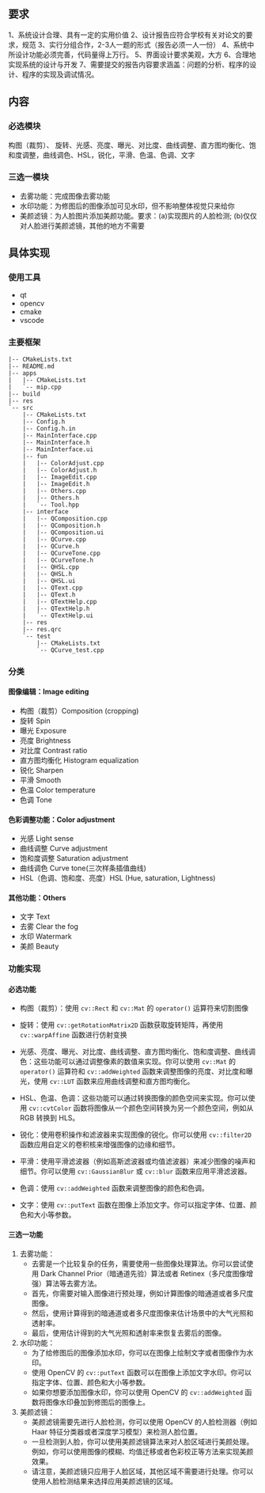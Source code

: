 ## 要求
1、系统设计合理、具有一定的实用价值
2、设计报告应符合学校有关对论文的要求，规范
3、实行分组合作，2-3人一题的形式（报告必须一人一份）
4、系统中所设计功能必须完善，代码量得上万行。
5、界面设计要求美观，大方
6、合理地实现系统的设计与开发
7、需要提交的报告内容要求涵盖：问题的分析、程序的设计、程序的实现及调试情况。
## 内容
### 必选模块
构图（裁剪）、 旋转、光感、亮度、曝光、对比度、曲线调整、直方图均衡化、饱和度调整，曲线调色、HSL，锐化，平滑、色温、色调、文字
### 三选一模块
- 去雾功能：完成图像去雾功能
- 水印功能：为修图后的图像添加可见水印，但不影响整体视觉只来给你
- 美颜滤镜：为人脸图片添加美颜功能。要求：(a)实现图片的人脸检测; (b)仅仅对人脸进行美颜滤镜，其他的地方不需要
## 具体实现
### 使用工具
- qt
- opencv
- cmake
- vscode
### 主要框架
```
|-- CMakeLists.txt
|-- README.md
|-- apps
|   |-- CMakeLists.txt
|   `-- mip.cpp
|-- build
|-- res
`-- src
    |-- CMakeLists.txt
    |-- Config.h
    |-- Config.h.in
    |-- MainInterface.cpp
    |-- MainInterface.h
    |-- MainInterface.ui
    |-- fun
    |   |-- ColorAdjust.cpp
    |   |-- ColorAdjust.h
    |   |-- ImageEdit.cpp
    |   |-- ImageEdit.h
    |   |-- Others.cpp
    |   |-- Others.h
    |   `-- Tool.hpp
    |-- interface
    |   |-- QComposition.cpp
    |   |-- QComposition.h
    |   |-- QComposition.ui
    |   |-- QCurve.cpp
    |   |-- QCurve.h
    |   |-- QCurveTone.cpp
    |   |-- QCurveTone.h
    |   |-- QHSL.cpp
    |   |-- QHSL.h
    |   |-- QHSL.ui
    |   |-- QText.cpp
    |   |-- QText.h
    |   |-- QTextHelp.cpp
    |   |-- QTextHelp.h
    |   `-- QTextHelp.ui
    |-- res
    |-- res.qrc
    `-- test
        |-- CMakeLists.txt
        `-- QCurve_test.cpp
```
### 分类
#### 图像编辑：Image editing
- 构图（裁剪）Composition (cropping)
- 旋转 Spin
- 曝光 Exposure
- 亮度 Brightness
- 对比度 Contrast ratio
- 直方图均衡化 Histogram equalization
- 锐化 Sharpen
- 平滑 Smooth
- 色温 Color temperature
- 色调 Tone
#### 色彩调整功能：Color adjustment
- 光感 Light sense
- 曲线调整 Curve adjustment
- 饱和度调整 Saturation adjustment
- 曲线调色 Curve tone(三次样条插值曲线)
- HSL（色调、饱和度、亮度）HSL (Hue, saturation, Lightness)
#### 其他功能：Others
- 文字 Text
- 去雾 Clear the fog
- 水印 Watermark
- 美颜 Beauty
### 功能实现
#### 必选功能
- 构图（裁剪）：使用 `cv::Rect` 和 `cv::Mat` 的 `operator()` 运算符来切割图像

- 旋转：使用 `cv::getRotationMatrix2D` 函数获取旋转矩阵，再使用 `cv::warpAffine` 函数进行仿射变换

- 光感、亮度、曝光、对比度、曲线调整、直方图均衡化、饱和度调整、曲线调色：这些功能可以通过调整像素的数值来实现。你可以使用 `cv::Mat` 的 `operator()` 运算符和 `cv::addWeighted` 函数来调整图像的亮度、对比度和曝光，使用 `cv::LUT` 函数来应用曲线调整和直方图均衡化。

- HSL、色温、色调：这些功能可以通过转换图像的颜色空间来实现。你可以使用 `cv::cvtColor` 函数将图像从一个颜色空间转换为另一个颜色空间，例如从 RGB 转换到 HLS。

- 锐化：使用卷积操作和滤波器来实现图像的锐化。你可以使用 `cv::filter2D` 函数应用自定义的卷积核来增强图像的边缘和细节。

- 平滑：使用平滑滤波器（例如高斯滤波器或均值滤波器）来减少图像的噪声和细节。你可以使用 `cv::GaussianBlur` 或 `cv::blur` 函数来应用平滑滤波器。

- 色调：使用 `cv::addWeighted` 函数来调整图像的颜色和色调。

- 文字：使用 `cv::putText` 函数在图像上添加文字。你可以指定字体、位置、颜色和大小等参数。
#### 三选一功能
1. 去雾功能：
   - 去雾是一个比较复杂的任务，需要使用一些图像处理算法。你可以尝试使用 Dark Channel Prior（暗通道先验）算法或者 Retinex（多尺度图像增强）算法等去雾方法。
   - 首先，你需要对输入图像进行预处理，例如计算图像的暗通道或者多尺度图像。
   - 然后，使用计算得到的暗通道或者多尺度图像来估计场景中的大气光照和透射率。
   - 最后，使用估计得到的大气光照和透射率来恢复去雾后的图像。
2. 水印功能：
   - 为了给修图后的图像添加水印，你可以在图像上绘制文字或者图像作为水印。
   - 使用 OpenCV 的 `cv::putText` 函数可以在图像上添加文字水印。你可以指定字体、位置、颜色和大小等参数。
   - 如果你想要添加图像水印，你可以使用 OpenCV 的 `cv::addWeighted` 函数将图像水印叠加到修图后的图像上。
3. 美颜滤镜：
   - 美颜滤镜需要先进行人脸检测，你可以使用 OpenCV 的人脸检测器（例如 Haar 特征分类器或者深度学习模型）来检测人脸位置。
   - 一旦检测到人脸，你可以使用美颜滤镜算法来对人脸区域进行美颜处理。例如，你可以使用图像的模糊、均值迁移或者色彩校正等方法来实现美颜效果。
   - 请注意，美颜滤镜只应用于人脸区域，其他区域不需要进行处理。你可以使用人脸检测结果来选择应用美颜滤镜的区域。